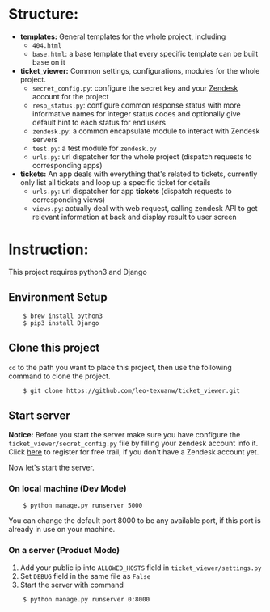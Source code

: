 # Structure:

- **templates:** General templates for the whole project, including  
    - `404.html`
    - `base.html`: a base template that every specific template can be built
        base on it
- **ticket_viewer:** Common settings, configurations, modules for the whole project.
    - `secret_config.py`: configure the secret key and your
        [Zendesk](https://zendesk.com) account for the project
    - `resp_status.py`: configure common response status with more informative
        names for integer status codes and optionally give default hint to each
        status for end users
    - `zendesk.py`: a common encapsulate module to interact with Zendesk servers
    - `test.py`: a test module for `zendesk.py`
    - `urls.py`: url dispatcher for the whole project
        (dispatch requests to corresponding apps)
- **tickets:** An app deals with everything that's related to tickets,
    currently only list all tickets and loop up a specific ticket for details
    - `urls.py`: url dispatcher for app **tickets**
        (dispatch requests to corresponding views)
    - `views.py`: actually deal with web request, calling zendesk API to get
        relevant information at back and display result to user screen


# Instruction:
This project requires python3 and Django
## Environment Setup
```shell
    $ brew install python3
    $ pip3 install Django
```
## Clone this project

`cd` to the path you want to place this project, then use the following
command to clone the project.

```shell
    $ git clone https://github.com/leo-texuanw/ticket_viewer.git
```

## Start server

**Notice:** Before you start the server make sure you have configure the
`ticket_viewer/secret_config.py` file by filling your zendesk account info it.
Click [here](<https://www.zendesk.com/register/free-trial/>) to register for
free trail, if you don't have a Zendesk account yet.  

Now let's start the server.

### On local machine (Dev Mode)

```shell
    $ python manage.py runserver 5000
```

You can change the default port 8000 to be any available port, if this port is
already in use on your machine.  

### On a server (Product Mode)

1. Add your public ip into `ALLOWED_HOSTS` field in `ticket_viewer/settings.py`
2. Set `DEBUG` field in the same file as `False`
3. Start the server with command

```    shell
    $ python manage.py runserver 0:8000
```
